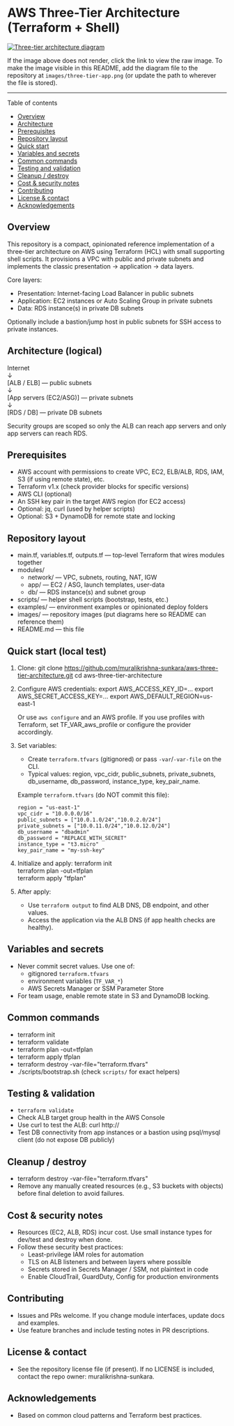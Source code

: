 # AWS Three-Tier Architecture (Terraform + Shell)

<!-- Image: use a relative path so GitHub shows it correctly when the file and image are in the same repo.
     If you prefer to host the image elsewhere, replace the path below with the raw URL. -->
[![Three-tier architecture diagram](./images/three-tier-app.png)](https://raw.githubusercontent.com/muralikrishna-sunkara/aws-three-tier-architecture/edab2323c7a56bc8f30d0818e94481a8a1bf3019/images/three-tier-app.png)

If the image above does not render, click the link to view the raw image. To make the image visible in this README, add the diagram file to the repository at `images/three-tier-app.png` (or update the path to wherever the file is stored).

---

Table of contents
- [Overview](#overview)
- [Architecture](#architecture)
- [Prerequisites](#prerequisites)
- [Repository layout](#repository-layout)
- [Quick start](#quick-start)
- [Variables and secrets](#variables-and-secrets)
- [Common commands](#common-commands)
- [Testing and validation](#testing-and-validation)
- [Cleanup / destroy](#cleanup--destroy)
- [Cost & security notes](#cost--security-notes)
- [Contributing](#contributing)
- [License & contact](#license--contact)
- [Acknowledgements](#acknowledgements)

## Overview
This repository is a compact, opinionated reference implementation of a three-tier architecture on AWS using Terraform (HCL) with small supporting shell scripts. It provisions a VPC with public and private subnets and implements the classic presentation → application → data layers.

Core layers:
- Presentation: Internet-facing Load Balancer in public subnets
- Application: EC2 instances or Auto Scaling Group in private subnets
- Data: RDS instance(s) in private DB subnets

Optionally include a bastion/jump host in public subnets for SSH access to private instances.

## Architecture (logical)
Internet  
  ↓  
[ALB / ELB] — public subnets  
  ↓  
[App servers (EC2/ASG)] — private subnets  
  ↓  
[RDS / DB] — private DB subnets

Security groups are scoped so only the ALB can reach app servers and only app servers can reach RDS.

## Prerequisites
- AWS account with permissions to create VPC, EC2, ELB/ALB, RDS, IAM, S3 (if using remote state), etc.
- Terraform v1.x (check provider blocks for specific versions)
- AWS CLI (optional)
- An SSH key pair in the target AWS region (for EC2 access)
- Optional: jq, curl (used by helper scripts)
- Optional: S3 + DynamoDB for remote state and locking

## Repository layout
- main.tf, variables.tf, outputs.tf — top-level Terraform that wires modules together  
- modules/
  - network/ — VPC, subnets, routing, NAT, IGW
  - app/ — EC2 / ASG, launch templates, user-data
  - db/ — RDS instance(s) and subnet group
- scripts/ — helper shell scripts (bootstrap, tests, etc.)
- examples/ — environment examples or opinionated deploy folders
- images/ — repository images (put diagrams here so README can reference them)
- README.md — this file

## Quick start (local test)
1. Clone:
   git clone https://github.com/muralikrishna-sunkara/aws-three-tier-architecture.git
   cd aws-three-tier-architecture

2. Configure AWS credentials:
   export AWS_ACCESS_KEY_ID=...
   export AWS_SECRET_ACCESS_KEY=...
   export AWS_DEFAULT_REGION=us-east-1

   Or use `aws configure` and an AWS profile. If you use profiles with Terraform, set TF_VAR_aws_profile or configure the provider accordingly.

3. Set variables:
   - Create `terraform.tfvars` (gitignored) or pass `-var`/`-var-file` on the CLI.
   - Typical values: region, vpc_cidr, public_subnets, private_subnets, db_username, db_password, instance_type, key_pair_name.

   Example `terraform.tfvars` (do NOT commit this file):
   ```hcl
   region = "us-east-1"
   vpc_cidr = "10.0.0.0/16"
   public_subnets = ["10.0.1.0/24","10.0.2.0/24"]
   private_subnets = ["10.0.11.0/24","10.0.12.0/24"]
   db_username = "dbadmin"
   db_password = "REPLACE_WITH_SECRET"
   instance_type = "t3.micro"
   key_pair_name = "my-ssh-key"
   ```

4. Initialize and apply:
   terraform init  
   terraform plan -out=tfplan  
   terraform apply "tfplan"

5. After apply:
   - Use `terraform output` to find ALB DNS, DB endpoint, and other values.
   - Access the application via the ALB DNS (if app health checks are healthy).

## Variables and secrets
- Never commit secret values. Use one of:
  - gitignored `terraform.tfvars`
  - environment variables (`TF_VAR_*`)
  - AWS Secrets Manager or SSM Parameter Store
- For team usage, enable remote state in S3 and DynamoDB locking.

## Common commands
- terraform init
- terraform validate
- terraform plan -out=tfplan
- terraform apply tfplan
- terraform destroy -var-file="terraform.tfvars"
- ./scripts/bootstrap.sh (check `scripts/` for exact helpers)

## Testing & validation
- `terraform validate`
- Check ALB target group health in the AWS Console
- Use curl to test the ALB:
  curl http://<alb-dns>
- Test DB connectivity from app instances or a bastion using psql/mysql client (do not expose DB publicly)

## Cleanup / destroy
- terraform destroy -var-file="terraform.tfvars"
- Remove any manually created resources (e.g., S3 buckets with objects) before final deletion to avoid failures.

## Cost & security notes
- Resources (EC2, ALB, RDS) incur cost. Use small instance types for dev/test and destroy when done.
- Follow these security best practices:
  - Least-privilege IAM roles for automation
  - TLS on ALB listeners and between layers where possible
  - Secrets stored in Secrets Manager / SSM, not plaintext in code
  - Enable CloudTrail, GuardDuty, Config for production environments

## Contributing
- Issues and PRs welcome. If you change module interfaces, update docs and examples.
- Use feature branches and include testing notes in PR descriptions.

## License & contact
- See the repository license file (if present). If no LICENSE is included, contact the repo owner: muralikrishna-sunkara.

## Acknowledgements
- Based on common cloud patterns and Terraform best practices.
